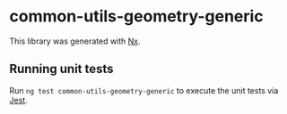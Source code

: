 # common-utils-geometry-generic

This library was generated with [Nx](https://nx.dev).

## Running unit tests

Run `ng test common-utils-geometry-generic` to execute the unit tests via [Jest](https://jestjs.io).
